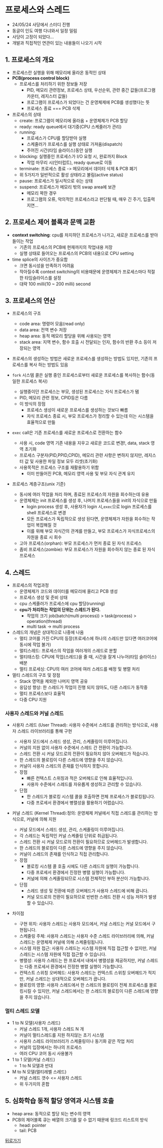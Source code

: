 # 프로세스와 스레드

- 24/05/24 사당에서 스터디 진행
- 동글이 인도 여행 다녀와서 일정 밀림
- 사당이 고정이 되었다...
- 개발과 직접적인 연관이 있는 내용들이 나오기 시작

## 1. 프로세스의 개요

- 프로세스란 실행을 위해 메모리에 올라온 동적인 상태
- **PCB(process control block)**
  - 프로세스를 처리하기 위한 정보들 저장
    - PID, 메모리 관련정보, 프로세스 상태, 우선순위, 관련 중간 값들(프로그램 카운터, 레지스터 값들)
    - 프로그램이 프로세스가 되었다는 건 운영체제에 PCB를 생성했다는 뜻
    - 프로세스 종료 === PCB 삭제
- 프로세스의 상태
  - create: 프로그램이 메모리에 올라옴 + 운영체제가 PCB 할당
  - ready: ready queue에서 대기중(CPU 스케줄러가 관리)
  - running:
    - 프로세스가 CPU를 할당받아 실행
    - 스케줄러가 프로세스를 실행 상태로 가져옴(dispatch)
    - 주어진 시간(타임 슬라이스)동안 실행
  - blocking: 실행중인 프로세스가 I/O 요청 시, 완료까지 Block
    - 작업 마무리 시(인터럽트), ready queue로 이동
  - terminate: 프로세스 종료 -> 메모리에서 데이터 삭제 & PCB 폐기
  - 위 5가지가 일반적으로 활성 상태라고 불림(active status)
  - pause: 프로세스가 일시적으로 쉬는 상태
  - suspend: 프로세스가 메모리 밖의 swap area에 보관
    - 메모리 꽉찬 경우
    - 프로그램의 오류, 악의적인 프로세스라고 판단될 때, 매우 긴 주기, 입출력 지연...

## 2. 프로세스 제어 블록과 문맥 교환

- **context switching**: cpu를 차지하던 프로세스가 나가고, 새로운 프로세스를 받아들이는 작업
  - 기존의 프로세스의 PCB에 현재까지의 작업내용 저장
  - 실행 상태로 들어오는 프로세스의 PCB의 내용으로 CPU setting
- time splice의 사이즈가 중요함
  - 크면 동시성을 만족하기 어려움
  - 작아질수록 context switching의 비용때문에 운영체제가 프로세스마다 적절한 타임슬라이스를 설정
  - 대략 100 milli(10 ~ 200 milli) second

## 3. 프로세스의 연산

- 프로세스의 구조

  - code area: 명령어 모음(read only)
  - data area: 전역 변수 저장
  - heap area: 동적 메모리 할당을 위해 사용되는 영역
  - stack area: 지역 변수, 함수 호출 시 전달되는 인자, 함수의 반환 주소 등이 저장되는 영역

- 프로세스의 생성하는 방법은 새로운 프로세스를 생성하는 방법도 있지만, 기존의 프로세스를 복사 하는 방법도 있음
- `fork` 시스템 콜은 실행 중인 프로세스로부터 새로운 프로세스를 복사하는 함수(동일한 프로세스 복사)
  - 실행중이던 프로세스는 부모, 생성된 프로세스는 자식 프로세스가 됌
  - PID, 메모리 관련 정보, CPID등은 다름
  - 이 방식의 장점
    - 프로세스 생성이 새로운 프로세스를 생성하는 것보다 빠름
    - 자식 프로세스 종료 시, 부모 프로세스가 정리할 수 있는데 이는 시스템을 효율적으로 만듦
- `exec` call은 기존 프로세스를 새로운 프로세스로 전환하는 함수
  - 사용 시, code 영역 기존 내용을 지우고 새로운 코드로 변경!, data, stack 영역 초기화
  - 프로세스 구분자(PID,PPID,CPID), 메모리 관련 사항은 변하지 않지만, 레지스터 값 및 사용한 파일 정보 모두 리셋(초기화)
  - 사용목적은 프로세스 구조를 재활용하기 위함
    - 이미 만들어진 PCB, 메모리 영역 사용 및 부모 자식 관계 유지
- 프로세스 계층구조(unix 기준)
  - 동시에 여러 작업을 처리 하며, 종료된 프로세스의 자원을 회수하는데 유용
  - 운영체제는 init 프로세스를 생성 후, 나머지 프로세스들을 init의 자식으로 만듦
    - login process 생성 후, 사용자가 login 시,`exec`으로 login 프로세스를 shell 프로세스로 변경
    - 모든 프로세스가 독립적으로 생성 된다면, 운영체제가 자원을 회수하는 작업이 복잡해질 것
    - 이를 위해 부모 자식간의 관계를 만들고, 부모 프로세스가 자식프로세스의 자원을 종료 시 회수
  - 고아 프로세스(orphan): 부모 프로세스가 먼저 종료 된 자식 프로세스
  - 좀비 프로세스(zombie): 부모 프로세스가 자원을 회수하지 않는 종료 된 자식 프로세스

## 4. 스레드

- 프로세스의 작업과정
  - 운영체제가 코드와 데이터를 메모리에 올리고 PCB 생성
  - 프로세스 생성 및 준비 상태
  - cpu 스케줄러가 프로세스에 cpu 할당(running)
  - **cpu가 처리하는 작업의 단위는 스레드가 된다.**
    - 작업의 크기 job(batch(multi process)) > task(process) > operation(thread)
    - multi task -> multi process
- 스레드의 개념은 상대적으로 나중에 나옴
  - 멀티 코어를 가진 CPU의 등장(프로세스에 하나의 스레드만 있다면 여러코어에 동시에 작업 불가)
  - 멀티스레드: 프로세스의 작업을 여러개의 스레드로 분할
  - 멀티태스킹: CPU에 작업(스레드)을 줄 때, 시간을 잘게 나누어(타임 슬라이스) 배분
  - 멀티 프로세싱: CPU의 여러 코어에 여러 스레드를 배정 및 병렬 처리
- 멀티 스레드의 구조 및 장점
  - Stack 영역을 제외한 나머지 영역 공유
  - 응답성 향상: 한 스레드가 작업이 진행 되지 않아도, 다른 스레드가 동작중
  - 멀티 프로세스보다 효율적
  - 다중 CPU 지원

### 사용자 스레드와 커널 스레드

- 사용자 스레드 (User Thread): 사용자 수준에서 스레드를 관리하는 방식으로, 사용자 스레드 라이브러리를 통해 구현

  - 사용자 모드에서 스레드 생성, 관리, 스케줄링이 이루어집니다.
  - 커널의 지원 없이 사용자 수준에서 스레드 간 전환이 가능합니다.
  - 스레드 전환 시 커널 모드로의 전환이 필요하지 않아 오버헤드가 적습니다.
  - 한 스레드의 블로킹이 다른 스레드에 영향을 주지 않습니다.
  - 커널이 사용자 스레드의 존재를 인식하지 못합니다.
  - 장점
    - 빠른 컨텍스트 스위칭과 적은 오버헤드로 인해 효율적입니다.
    - 사용자 수준에서 스레드를 자유롭게 생성하고 관리할 수 있습니다.
  - 단점
    - 한 스레드가 블로킹 시스템 콜을 호출하면 전체 프로세스가 블로킹됩니다.
    - 다중 프로세서 환경에서 병렬성을 활용하기 어렵습니다.

- 커널 스레드 (Kernel Thread):정의: 운영체제 커널에서 직접 스레드를 관리하는 방식으로, 커널에 의해 지원

  - 커널 모드에서 스레드 생성, 관리, 스케줄링이 이루어집니다.
  - 각 스레드는 독립적인 커널 스케줄링 단위로 취급됩니다.
  - 스레드 전환 시 커널 모드로의 전환이 필요하므로 오버헤드가 발생합니다.
  - 한 스레드의 블로킹이 다른 스레드에 영향을 주지 않습니다.
  - 커널이 스레드의 존재를 인식하고 직접 관리합니다.
  - 장점
    - 블로킹 시스템 콜 호출 시에도 다른 스레드의 실행이 가능합니다.
    - 다중 프로세서 환경에서 진정한 병렬 실행이 가능합니다.
    - 커널에 의해 스케줄링되므로 시스템 전체적인 부하 분산이 가능합니다.
  - 단점
    - 스레드 생성 및 전환에 따른 오버헤드가 사용자 스레드에 비해 큽니다.
    - 커널 모드로의 전환이 필요하므로 빈번한 스레드 전환 시 성능 저하가 발생할 수 있습니다.

- 차이점
  - 구현 위치: 사용자 스레드는 사용자 모드에서, 커널 스레드는 커널 모드에서 구현됩니다.
  - 스케줄링 주체: 사용자 스레드는 사용자 수준 스레드 라이브러리에 의해, 커널 스레드는 운영체제 커널에 의해 스케줄링됩니다.
  - 시스템 자원 접근: 사용자 스레드는 시스템 자원에 직접 접근할 수 없지만, 커널 스레드는 시스템 자원에 직접 접근할 수 있습니다.
  - 병렬성: 사용자 스레드는 한 프로세서 내에서 병렬성을 제공하지만, 커널 스레드는 다중 프로세서 환경에서 진정한 병렬 실행이 가능합니다.
  - 컨텍스트 스위칭 오버헤드: 사용자 스레드는 컨텍스트 스위칭 오버헤드가 적지만, 커널 스레드는 상대적으로 오버헤드가 큽니다.
  - 블로킹의 영향: 사용자 스레드에서 한 스레드의 블로킹이 전체 프로세스를 블로킹시킬 수 있지만, 커널 스레드에서는 한 스레드의 블로킹이 다른 스레드에 영향을 주지 않습니다.

### 멀티 스레드 모델

- 1 to N 모델(사용자 스레드)
  - 커널 스레드 1개, 사용자 스레드 N 개
  - 커널이 멀티스레드를 지원 하지않는 초기 시스템
  - 사용자 스레드 라이브러리가 스케줄링이나 동기화 같은 작업 처리
  - 커널의 입장에서는 하나의 프로세스
  - 여러 CPU 코어 동시 사용불가
- 1 to 1 모델(커널 스레드)
  - 1 to N 모델과 반대
- M to N 모델(멀티레벨 스레드)
  - 커널 스레드 갯수 <= 사용자 스레드
  - 위 두가지의 혼합

## 5. 심화학습 동적 할당 영역과 시스템 호출

- heap area: 동적으로 할당 되는 변수의 영역
- PCB의 제어블록 큐는 배열의 크기를 알 수 없기 때문에 링크드 리스트의 방식
  - head: pointer
  - tail: PCB

[뒤로가기](/)
